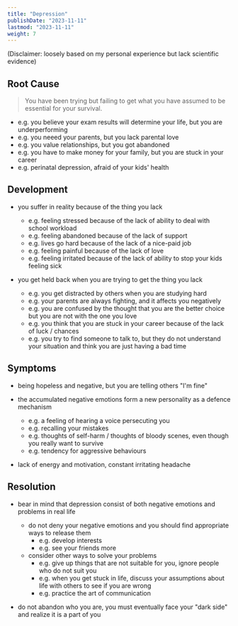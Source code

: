 ```yaml
---
title: "Depression"
publishDate: "2023-11-11"
lastmod: "2023-11-11"
weight: 7
---
```


(Disclaimer: loosely based on my personal experience but lack scientific evidence)

## Root Cause

> You have been trying but failing to get what you have assumed to be essential for your survival.

- e.g. you believe your exam results will determine your life, but you are underperforming
- e.g. you neeed your parents, but you lack parental love
- e.g. you value relationships, but you got abandoned
- e.g. you have to make money for your family, but you are stuck in your career
- e.g. perinatal depression, afraid of your kids' health

## Development

- you suffer in reality because of the thing you lack

  - e.g. feeling stressed because of the lack of ability to deal with school workload
  - e.g. feeling abandoned because of the lack of support
  - e.g. lives go hard because of the lack of a nice-paid job
  - e.g. feeling painful because of the lack of love
  - e.g. feeling irritated because of the lack of ability to stop your kids feeling sick

- you get held back when you are trying to get the thing you lack

  - e.g. you get distracted by others when you are studying hard
  - e.g. your parents are always fighting, and it affects you negatively
  - e.g. you are confused by the thought that you are the better choice but you are not with the one you love
  - e.g. you think that you are stuck in your career because of the lack of luck / chances
  - e.g. you try to find someone to talk to, but they do not understand your situation and think you are just having a bad time

## Symptoms

- being hopeless and negative, but you are telling others "I'm fine"

- the accumulated negative emotions form a new personality as a defence mechanism

  - e.g. a feeling of hearing a voice persecuting you
  - e.g. recalling your mistakes
  - e.g. thoughts of self-harm / thoughts of bloody scenes, even though you really want to survive
  - e.g. tendency for aggressive behaviours

- lack of energy and motivation, constant irritating headache

## Resolution

- bear in mind that depression consist of both negative emotions and problems in real life

  - do not deny your negative emotions and you should find appropriate ways to release them
    - e.g. develop interests
    - e.g. see your friends more
  - consider other ways to solve your problems
    - e.g. give up things that are not suitable for you, ignore people who do not suit you
    - e.g. when you get stuck in life, discuss your assumptions about life with others to see if you are wrong
    - e.g. practice the art of communication

- do not abandon who you are, you must eventually face your "dark side" and realize it is a part of you
